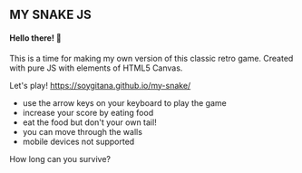 ## MY SNAKE JS

#### Hello there! 👋

This is a time for making my own version of this classic retro game.
Created with pure JS with elements of HTML5 Canvas.

Let's play!
https://soygitana.github.io/my-snake/

* use the arrow keys on your keyboard to play the game
* increase your score by eating food 
* eat the food but don't your own tail!
* you can move through the walls
* mobile devices not supported

How long can you survive?


